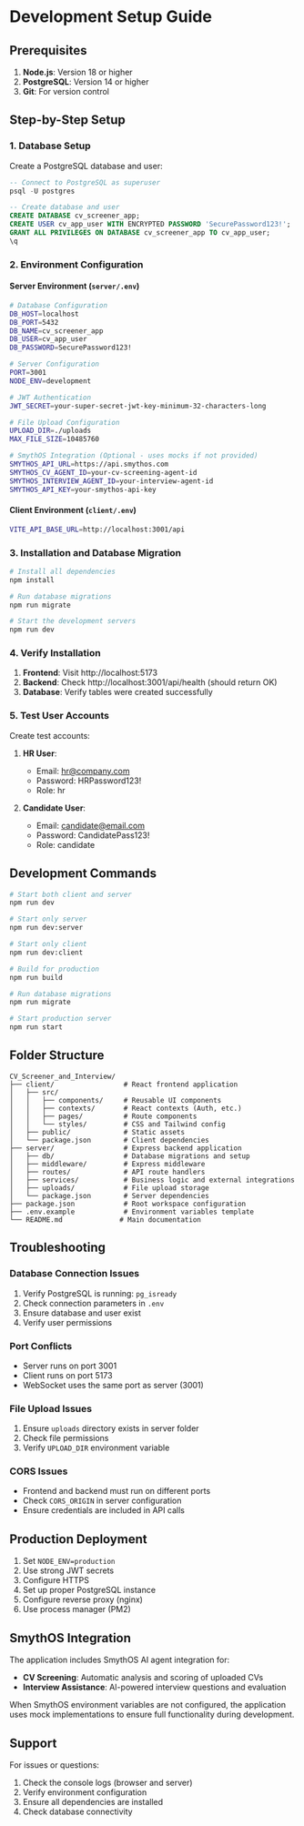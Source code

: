 # Development Setup Guide

## Prerequisites

1. **Node.js**: Version 18 or higher
2. **PostgreSQL**: Version 14 or higher
3. **Git**: For version control

## Step-by-Step Setup

### 1. Database Setup

Create a PostgreSQL database and user:

```sql
-- Connect to PostgreSQL as superuser
psql -U postgres

-- Create database and user
CREATE DATABASE cv_screener_app;
CREATE USER cv_app_user WITH ENCRYPTED PASSWORD 'SecurePassword123!';
GRANT ALL PRIVILEGES ON DATABASE cv_screener_app TO cv_app_user;
\q
```

### 2. Environment Configuration

#### Server Environment (`server/.env`)

```bash
# Database Configuration
DB_HOST=localhost
DB_PORT=5432
DB_NAME=cv_screener_app
DB_USER=cv_app_user
DB_PASSWORD=SecurePassword123!

# Server Configuration
PORT=3001
NODE_ENV=development

# JWT Authentication
JWT_SECRET=your-super-secret-jwt-key-minimum-32-characters-long

# File Upload Configuration
UPLOAD_DIR=./uploads
MAX_FILE_SIZE=10485760

# SmythOS Integration (Optional - uses mocks if not provided)
SMYTHOS_API_URL=https://api.smythos.com
SMYTHOS_CV_AGENT_ID=your-cv-screening-agent-id
SMYTHOS_INTERVIEW_AGENT_ID=your-interview-agent-id
SMYTHOS_API_KEY=your-smythos-api-key
```

#### Client Environment (`client/.env`)

```bash
VITE_API_BASE_URL=http://localhost:3001/api
```

### 3. Installation and Database Migration

```bash
# Install all dependencies
npm install

# Run database migrations
npm run migrate

# Start the development servers
npm run dev
```

### 4. Verify Installation

1. **Frontend**: Visit http://localhost:5173
2. **Backend**: Check http://localhost:3001/api/health (should return OK)
3. **Database**: Verify tables were created successfully

### 5. Test User Accounts

Create test accounts:

1. **HR User**:
   - Email: hr@company.com
   - Password: HRPassword123!
   - Role: hr

2. **Candidate User**:
   - Email: candidate@email.com
   - Password: CandidatePass123!
   - Role: candidate

## Development Commands

```bash
# Start both client and server
npm run dev

# Start only server
npm run dev:server

# Start only client  
npm run dev:client

# Build for production
npm run build

# Run database migrations
npm run migrate

# Start production server
npm run start
```

## Folder Structure

```
CV_Screener_and_Interview/
├── client/                 # React frontend application
│   ├── src/
│   │   ├── components/     # Reusable UI components
│   │   ├── contexts/       # React contexts (Auth, etc.)
│   │   ├── pages/          # Route components
│   │   └── styles/         # CSS and Tailwind config
│   ├── public/             # Static assets
│   └── package.json        # Client dependencies
├── server/                 # Express backend application
│   ├── db/                 # Database migrations and setup
│   ├── middleware/         # Express middleware
│   ├── routes/             # API route handlers
│   ├── services/           # Business logic and external integrations
│   ├── uploads/            # File upload storage
│   └── package.json        # Server dependencies
├── package.json            # Root workspace configuration
├── .env.example            # Environment variables template
└── README.md              # Main documentation
```

## Troubleshooting

### Database Connection Issues

1. Verify PostgreSQL is running: `pg_isready`
2. Check connection parameters in `.env`
3. Ensure database and user exist
4. Verify user permissions

### Port Conflicts

- Server runs on port 3001
- Client runs on port 5173
- WebSocket uses the same port as server (3001)

### File Upload Issues

1. Ensure `uploads` directory exists in server folder
2. Check file permissions
3. Verify `UPLOAD_DIR` environment variable

### CORS Issues

- Frontend and backend must run on different ports
- Check `CORS_ORIGIN` in server configuration
- Ensure credentials are included in API calls

## Production Deployment

1. Set `NODE_ENV=production`
2. Use strong JWT secrets
3. Configure HTTPS
4. Set up proper PostgreSQL instance
5. Configure reverse proxy (nginx)
6. Use process manager (PM2)

## SmythOS Integration

The application includes SmythOS AI agent integration for:

- **CV Screening**: Automatic analysis and scoring of uploaded CVs
- **Interview Assistance**: AI-powered interview questions and evaluation

When SmythOS environment variables are not configured, the application uses mock implementations to ensure full functionality during development.

## Support

For issues or questions:
1. Check the console logs (browser and server)
2. Verify environment configuration
3. Ensure all dependencies are installed
4. Check database connectivity